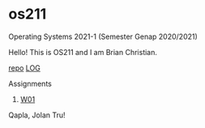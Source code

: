 # os211
Operating Systems 2021-1 (Semester Genap 2020/2021)

Hello!
This is OS211 and I am Brian Christian.

[repo](https://github.com/Veniche/os211)
[LOG](https://veniche.github.io/os211/TXT/mylog.txt)

Assignments

1. [W01](https://veniche.github.io/os211/W01/)<br>

Qapla, Jolan Tru!
